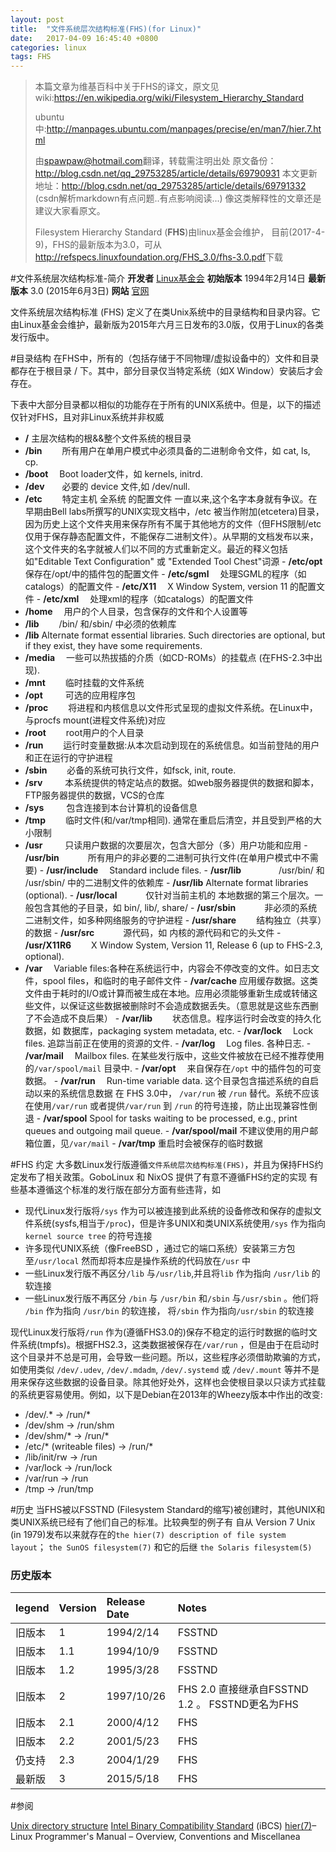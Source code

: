 ```yaml
---
layout: post
title:  "文件系统层次结构标准(FHS)(for Linux)"
date:   2017-04-09 16:45:40 +0800
categories: linux
tags: FHS
---
```



>本篇文章为维基百科中关于FHS的译文，原文见
>wiki:<https://en.wikipedia.org/wiki/Filesystem_Hierarchy_Standard>
>
>ubuntu中:<http://manpages.ubuntu.com/manpages/precise/en/man7/hier.7.html>
>
>由<spawpaw@hotmail.com>翻译，转载需注明出处
>原文备份：<http://blog.csdn.net/qq_29753285/article/details/69790931> 
>本文更新地址：<http://blog.csdn.net/qq_29753285/article/details/69791332> 
>(csdn解析markdown有点问题..有点影响阅读...)
>像这类解释性的文章还是建议大家看原文。
>
>Filesystem Hierarchy Standard (**FHS**)由linux基金会维护，
>目前(2017-4-9)，FHS的最新版本为3.0，可从<http://refspecs.linuxfoundation.org/FHS_3.0/fhs-3.0.pdf>下载

#文件系统层次结构标准-简介
**开发者** [Linux基金会](https://en.wikipedia.org/wiki/Linux_Foundation)
**初始版本**	1994年2月14日
**最新版本**	3.0  (2015年6月3日)
**网站**	[官网](http://www.linuxfoundation.org/collaborate/workgroups/lsb/fhs)


文件系统层次结构标准 (FHS) 定义了在类Unix系统中的目录结构和目录内容。它由Linux基金会维护，最新版为2015年六月三日发布的3.0版，仅用于Linux的各类发行版中。

#目录结构
在FHS中，所有的（包括存储于不同物理/虚拟设备中的）文件和目录都存在于根目录 / 下。其中，部分目录仅当特定系统（如X Window）安装后才会存在。

下表中大部分目录都以相似的功能存在于所有的UNIX系统中。但是，以下的描述仅针对FHS，且对非Linux系统并非权威


- **/**	主层次结构的根&&整个文件系统的根目录
 - **/bin** 　　所有用户在单用户模式中必须具备的二进制命令文件，如 cat, ls, cp.
 - **/boot** 　Boot loader文件，如 kernels, initrd.
 - **/dev**　　必要的 device 文件,如 /dev/null.
 - **/etc** 　　特定主机 全系统 的配置文件
    一直以来,这个名字本身就有争议。在早期由Bell labs所撰写的UNIX实现文档中，/etc 被当作附加(etcetera)目录，因为历史上这个文件夹用来保存所有不属于其他地方的文件（但FHS限制/etc仅用于保存静态配置文件，不能保存二进制文件）。从早期的文档发布以来，这个文件夹的名字就被人们以不同的方式重新定义。最近的释义包括如"Editable Text Configuration" 或 "Extended Tool Chest"词源
		- **/etc/opt**　	保存在/opt/中的插件包的配置文件
		- **/etc/sgml**	　处理SGML的程序（如catalogs）的配置文件
		- **/etc/X11**	　X Window System, version 11 的配置文件
		-  **/etc/xml**　	处理xml的程序（如catalogs）的配置文件
 - **/home**　	用户的个人目录，包含保存的文件和个人设置等
 - **/lib**	　　/bin/ 和/sbin/ 中必须的依赖库
 - **/lib<qual>**	Alternate format essential libraries. Such directories are optional, but if they exist, they have some requirements.
 - **/media**	　一些可以热拔插的介质（如CD-ROMs）的挂载点 (在FHS-2.3中出现).
 - **/mnt**	　　临时挂载的文件系统
 - **/opt**	　　 可选的应用程序包
 - **/proc** 　　将进程和内核信息以文件形式呈现的虚拟文件系统。在Linux中，与procfs mount(进程文件系统)对应
 - **/root**	　　root用户的个人目录
 - **/run**	　　运行时变量数据:从本次启动到现在的系统信息。如当前登陆的用户和正在运行的守护进程
 - **/sbin**	　　必备的系统可执行文件，如fsck, init, route.
 - **/srv**	　　 本系统提供的特定站点的数据。如web服务器提供的数据和脚本，FTP服务器提供的数据，VCS的仓库
 - **/sys**	　　 包含连接到本台计算机的设备信息
 - **/tmp**	　　临时文件(和/var/tmp相同). 通常在重启后清空，并且受到严格的大小限制
 - **/usr**	　　 只读用户数据的次要层次，包含大部分（多）用户功能和应用
		- **/usr/bin**	　　　所有用户的非必要的二进制可执行文件(在单用户模式中不需要)
		- **/usr/include**	　Standard include files.
		- **/usr/lib**	 　　　　/usr/bin/ 和 /usr/sbin/ 中的二进制文件的依赖库
		- **/usr/lib<qual>**	Alternate format libraries (optional).
		- **/usr/local**	　　　仅针对当前主机的 本地数据的第三个层次。一般包含其他的子目录，如 bin/, lib/, share/
		- **/usr/sbin**	　　　非必须的系统二进制文件，如多种网络服务的守护进程
		- **/usr/share**	　　结构独立（共享）的数据
		- **/usr/src**	　　　源代码，如 内核的源代码和它的头文件
		- **/usr/X11R6**	　　X Window System, Version 11, Release 6 (up to FHS-2.3, optional).
 - **/var**	　Variable files:各种在系统运行中，内容会不停改变的文件。如日志文件，spool files，和临时的电子邮件文件
		- **/var/cache**	应用缓存数据。这类文件由于耗时的I/O或计算而被生成在本地。应用必须能够重新生成或转储这些文件，以保证这些数据被删除时不会造成数据丢失。（意思就是这些东西删了不会造成不良后果）
		- **/var/lib**	　　状态信息。程序运行时会改变的持久化数据，如 数据库，packaging system metadata, etc.
		- **/var/lock**	　Lock files. 追踪当前正在使用的资源的文件.
		- **/var/log**	　Log files. 各种日志.
		- **/var/mail**	　Mailbox files. 在某些发行版中，这些文件被放在已经不推荐使用的`/var/spool/mail` 目录中.
		- **/var/opt**	　来自保存在`/opt` 中的插件包的可变数据。
		- **/var/run**	　Run-time variable data. 这个目录包含描述系统的自启动以来的系统信息数据
 	在 FHS 3.0中， `/var/run` 被 `/run` 替代。系统不应该在使用`/var/run` 或者提供`/var/run` 到 `/run` 的符号连接，防止出现兼容性倒退
		- **/var/spool**	Spool for tasks waiting to be processed, e.g., print queues and outgoing mail queue.
			- **/var/spool/mail**	不建议使用的用户邮箱位置，见`/var/mail`
		- **/var/tmp**	重启时会被保存的临时数据


#FHS 约定
大多数Linux发行版遵循`文件系统层次结构标准(FHS)`，并且为保持FHS约定发布了相关政策。GoboLinux 和 NixOS 提供了有意不遵循FHS约定的实现
有些基本遵循这个标准的发行版在部分方面有些违背，如

- 现代Linux发行版将`/sys` 作为可以被连接到此系统的设备修改和保存的虚拟文件系统(sysfs,相当于`/proc`)，但是许多UNIX和类UNIX系统使用`/sys` 作为指向 `kernel source tree` 的符号连接
- 许多现代UNIX系统（像FreeBSD ，通过它的端口系统）安装第三方包至`/usr/local` 然而却将本应是操作系统的代码放在`/usr` 中
- 一些Linux发行版不再区分`/lib` 与`/usr/lib`,并且将`lib` 作为指向 `/usr/lib` 的软连接
- 一些Linux发行版不再区分 `/bin` 与 `/usr/bin`  和`/sbin` 与`/usr/sbin` 。他们将 `/bin` 作为指向 `/usr/bin` 的软连接， 将`/sbin` 作为指向`/usr/sbin` 的软连接

现代Linux发行版将`/run` 作为(遵循FHS3.0的)保存不稳定的运行时数据的临时文件系统(tmpfs)。根据FHS2.3，这类数据被保存在`/var/run` ，但是由于在启动时这个目录并不总是可用，会导致一些问题。所以，这些程序必须借助欺骗的方式，如使用类似 `/dev/.udev`, `/dev/.mdadm`, `/dev/.systemd` 或 `/dev/.mount` 等并不是用来保存这些数据的设备目录。除其他好处外，这样也会使根目录以只读方式挂载的系统更容易使用。例如，以下是Debian在2013年的Wheezy版本中作出的改变:

- /dev/.* → /run/*
- /dev/shm → /run/shm
- /dev/shm/* → /run/*
- /etc/* (writeable files) → /run/*
- /lib/init/rw → /run
- /var/lock → /run/lock
- /var/run → /run
- /tmp → /run/tmp


#历史
当FHS被以FSSTND (Filesystem Standard的缩写)被创建时，其他UNIX和类UNIX系统已经有了他们自己的标准。比较典型的例子有  自从 Version 7 Unix (in 1979)发布以来就存在的`the hier(7) description of file system layout`； `the SunOS filesystem(7)` 和它的后继 `the Solaris filesystem(5)`

### 历史版本
|legend |Version|Release Date|Notes
|:-- |:--|:-- |:--
|旧版本|1|1994/2/14|FSSTND
|旧版本|1.1|1994/10/9|FSSTND
|旧版本|1.2|1995/3/28|FSSTND
|旧版本|2|1997/10/26|FHS 2.0 直接继承自FSSTND 1.2 。 FSSTND更名为FHS
|旧版本|2.1|2000/4/12|FHS
|旧版本|2.2|2001/5/23|FHS
|仍支持|2.3|2004/1/29|FHS
|最新版|3|2015/5/18|FHS


#参阅

[Unix directory structure](https://en.wikipedia.org/wiki/Unix_directory_structure)
[Intel Binary Compatibility Standard](https://en.wikipedia.org/wiki/Intel_Binary_Compatibility_Standard) (iBCS)
[hier(7)](http://www.kernel.org/doc/man-pages/online/pages/man7/hier.7.html)– Linux Programmer's Manual – Overview, Conventions and Miscellanea